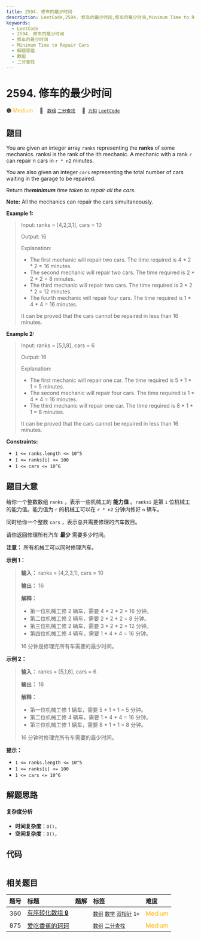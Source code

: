 ```yaml
---
title: 2594. 修车的最少时间
description: LeetCode,2594. 修车的最少时间,修车的最少时间,Minimum Time to Repair Cars,解题思路,数组,二分查找
keywords:
  - LeetCode
  - 2594. 修车的最少时间
  - 修车的最少时间
  - Minimum Time to Repair Cars
  - 解题思路
  - 数组
  - 二分查找
---
```


# 2594. 修车的最少时间

🟠 <font color=#ffb800>Medium</font>&emsp; 🔖&ensp; [`数组`](/tag/array.md) [`二分查找`](/tag/binary-search.md)&emsp; 🔗&ensp;[`力扣`](https://leetcode.cn/problems/minimum-time-to-repair-cars) [`LeetCode`](https://leetcode.com/problems/minimum-time-to-repair-cars)

## 题目

You are given an integer array `ranks` representing the **ranks** of some
mechanics. ranksi is the rank of the ith mechanic. A mechanic with a rank `r`
can repair n cars in `r * n2` minutes.

You are also given an integer `cars` representing the total number of cars
waiting in the garage to be repaired.

Return _the**minimum** time taken to repair all the cars._

**Note:** All the mechanics can repair the cars simultaneously.



**Example 1:**

> Input: ranks = [4,2,3,1], cars = 10
> 
> Output: 16
> 
> Explanation: 
> - The first mechanic will repair two cars. The time required is 4 * 2 * 2 = 16 minutes.
> - The second mechanic will repair two cars. The time required is 2 * 2 * 2 = 8 minutes.
> - The third mechanic will repair two cars. The time required is 3 * 2 * 2 = 12 minutes.
> - The fourth mechanic will repair four cars. The time required is 1 * 4 * 4 = 16 minutes.
> 
> It can be proved that the cars cannot be repaired in less than 16 minutes.​​​​​

**Example 2:**

> Input: ranks = [5,1,8], cars = 6
> 
> Output: 16
> 
> Explanation: 
> - The first mechanic will repair one car. The time required is 5 * 1 * 1 = 5 minutes.
> - The second mechanic will repair four cars. The time required is 1 * 4 * 4 = 16 minutes.
> - The third mechanic will repair one car. The time required is 8 * 1 * 1 = 8 minutes.
> 
> It can be proved that the cars cannot be repaired in less than 16 minutes.​​​​​

**Constraints:**

  * `1 <= ranks.length <= 10^5`
  * `1 <= ranks[i] <= 100`
  * `1 <= cars <= 10^6`


## 题目大意

给你一个整数数组 `ranks` ，表示一些机械工的 **能力值**  。`ranksi` 是第 `i` 位机械工的能力值。能力值为 `r` 的机械工可以在
`r * n2` 分钟内修好 `n` 辆车。

同时给你一个整数 `cars` ，表示总共需要修理的汽车数目。

请你返回修理所有汽车 **最少**  需要多少时间。

**注意：** 所有机械工可以同时修理汽车。



**示例 1：**

> 
> 
> 
> 
> 
> **输入：** ranks = [4,2,3,1], cars = 10
> 
> **输出：** 16
> 
> **解释：**
> - 第一位机械工修 2 辆车，需要 4 * 2 * 2 = 16 分钟。
> - 第二位机械工修 2 辆车，需要 2 * 2 * 2 = 8 分钟。
> - 第三位机械工修 2 辆车，需要 3 * 2 * 2 = 12 分钟。
> - 第四位机械工修 4 辆车，需要 1 * 4 * 4 = 16 分钟。
> 
> 16 分钟是修理完所有车需要的最少时间。
> 
> 

**示例 2：**

> 
> 
> 
> 
> 
> **输入：** ranks = [5,1,8], cars = 6
> 
> **输出：** 16
> 
> **解释：**
> - 第一位机械工修 1 辆车，需要 5 * 1 * 1 = 5 分钟。
> - 第二位机械工修 4 辆车，需要 1 * 4 * 4 = 16 分钟。
> - 第三位机械工修 1 辆车，需要 8 * 1 * 1 = 8 分钟。
> 
> 16 分钟时修理完所有车需要的最少时间。
> 
> 



**提示：**

  * `1 <= ranks.length <= 10^5`
  * `1 <= ranks[i] <= 100`
  * `1 <= cars <= 10^6`


## 解题思路

#### 复杂度分析

- **时间复杂度**：`O()`，
- **空间复杂度**：`O()`，

## 代码

```javascript

```

## 相关题目

<!-- prettier-ignore -->
| 题号 | 标题 | 题解 | 标签 | 难度 |
| :------: | :------ | :------: | :------ | :------ |
| 360 | [有序转化数组 🔒](https://leetcode.com/problems/sort-transformed-array) |  |  [`数组`](/tag/array.md) [`数学`](/tag/math.md) [`双指针`](/tag/two-pointers.md) `1+` | <font color=#ffb800>Medium</font> |
| 875 | [爱吃香蕉的珂珂](https://leetcode.com/problems/koko-eating-bananas) |  |  [`数组`](/tag/array.md) [`二分查找`](/tag/binary-search.md) | <font color=#ffb800>Medium</font> |